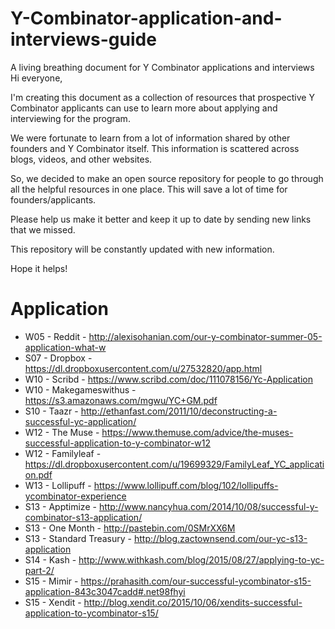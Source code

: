 # Y-Combinator-application-and-interviews-guide
A living breathing document for Y Combinator applications and interviews
Hi everyone,

I'm creating this document as a collection of resources that prospective Y Combinator applicants can use to learn more about applying and interviewing for the program.

We were fortunate to learn from a lot of information shared by other founders and Y Combinator itself. This information is scattered across blogs, videos, and other websites.

So, we decided to make an open source repository for people to go through all the helpful resources in one place. This will save a lot of time for founders/applicants.

Please help us make it better and keep it up to date by sending new links that we missed.


This repository will be constantly updated with new information.

Hope it helps!

# Application
* W05 - Reddit - http://alexisohanian.com/our-y-combinator-summer-05-application-what-w
* S07 - Dropbox - https://dl.dropboxusercontent.com/u/27532820/app.html
* W10 - Scribd - https://www.scribd.com/doc/111078156/Yc-Application
* W10 - Makegameswithus - https://s3.amazonaws.com/mgwu/YC+GM.pdf
* S10 - Taazr - http://ethanfast.com/2011/10/deconstructing-a-successful-yc-application/
* W12 - The Muse - https://www.themuse.com/advice/the-muses-successful-application-to-y-combinator-w12
* W12 - Familyleaf - https://dl.dropboxusercontent.com/u/19699329/FamilyLeaf_YC_application.pdf
* W13 - Lollipuff - https://www.lollipuff.com/blog/102/lollipuffs-ycombinator-experience
* S13 - Apptimize - http://www.nancyhua.com/2014/10/08/successful-y-combinator-s13-application/
* S13 - One Month - http://pastebin.com/0SMrXX6M
* S13 - Standard Treasury - http://blog.zactownsend.com/our-yc-s13-application
* S14 - Kash - http://www.withkash.com/blog/2015/08/27/applying-to-yc-part-2/
* S15 - Mimir - https://prahasith.com/our-successful-ycombinator-s15-application-843c3047cadd#.net98fhyi
* S15 - Xendit - http://blog.xendit.co/2015/10/06/xendits-successful-application-to-ycombinator-s15/
